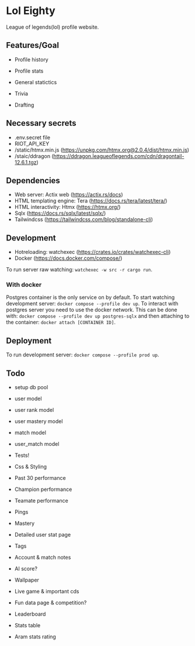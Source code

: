 # Lol Eighty

League of legends(lol) profile website.

## Features/Goal

- Profile history
- Profile stats

- General statictics
- Trivia
- Drafting

## Necessary secrets

- .env.secret file
- RIOT_API_KEY
- /static/htmx.min.js (<https://unpkg.com/htmx.org@2.0.4/dist/htmx.min.js>)
- /staic/ddragon (<https://ddragon.leagueoflegends.com/cdn/dragontail-12.6.1.tgz>)

## Dependencies

- Web server: Actix web (<https://actix.rs/docs>)
- HTML templating engine: Tera (<https://docs.rs/tera/latest/tera/>)
- HTML interactivity: Htmx (<https://htmx.org/>)
- Sqlx (<https://docs.rs/sqlx/latest/sqlx/>)
- Tailwindcss  (<https://tailwindcss.com/blog/standalone-cli>)

## Development

- Hotreloading: watchexec (<https://crates.io/crates/watchexec-cli>)
- Docker (<https://docs.docker.com/compose/>)

To run server raw watching: `watchexec -w src -r cargo run`.

### With docker

Postgres container is the only service on by default.
To start watching development server: `docker compose --profile dev up`.
To interact with postgres server you need to use the docker network. This can be done with: `docker compose --profile dev up postgres-sqlx` and then attaching to the container: `docker attach [CONTAINER ID]`.

## Deployment

To run development server: `docker compose --profile prod up`.

## Todo

- setup db pool
- user model
- user rank model
- user mastery model

- match model
- user_match model

- Tests!
- Css & Styling

- Past 30 performance
- Champion performance
- Teamate performance
- Pings
- Mastery

- Detailed user stat page
- Tags
- Account & match notes
- AI score?
- Wallpaper

- Live game & important cds
- Fun data page & competition?
- Leaderboard
- Stats table
- Aram stats rating
